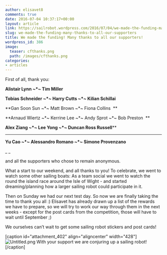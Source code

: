 ```yaml
---
author: elisavet8
comments: true
date: 2016-07-04 10:37:17+00:00
layout: article
link: https://sailrobot.wordpress.com/2016/07/04/we-made-the-funding-many-thanks-to-all-our-supporters/
slug: we-made-the-funding-many-thanks-to-all-our-supporters
title: We made the funding! Many thanks to all our supporters!
wordpress_id: 386
image:
  teaser: cfthanks.png
  path: /images/cfthanks.png
categories:
- articles
---
```





First of all, thank you:



















**Alistair Lynn ~*~ Tim Miller**




**Tobias Schneider ~*~ Harry Cutts ~*~ Kilian Schillai**




**Gan Soon Sun ~*~ Matt Brown ~*~ Fiona Collins  **




**Arnaud Wiertz ~*~ Kerrine Lee ~*~ Andy Sprot ~*~ Bob Preston  **




**Alex Ziang ~*~ Lee Yong ~*~ Duncan Ross Russell****
******




**Yu Cao ~*~ Alessandro Romano ~*~ Simone Provenzano**











_ _







and all the supporters who chose to remain anonymous.













What a start to our weekend, and all thanks to you! To celebrate, we went to watch some other sailing boats: As a team social we went to watch the round the island race around the Isle of Wight - and started dreaming/planning how a larger sailing robot could participate in it.










Then on Sunday we had our next test day. So now we are finally taking the time to thank you all :) Elisavet has already drawn up a list of the rewards we have to prepare, so we will try to work our way through them in the next weeks - except for the post cards from the competition, those will have to wait until September ;)










We ourselves can’t wait to get some sailing robot stickers and post cards!






[caption id="attachment_402" align="aligncenter" width="428"]![Untitled.png](https://sailrobot.files.wordpress.com/2016/07/untitled1.png) With your support we are conjuring up a sailing robot![/caption]
